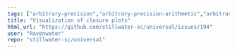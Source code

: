 ```yaml
---
tags: ["arbitrary-precision","arbitrary-precision-arithmetic","arbitrary-precision-floats","arbitrary-precision-integers","arithmetic","artificial-intelligence","c-plus-plus","digital-signal-processing","embedded-systems","enhancement","fixed-point-arithmetic","floating-point-arithmetic","half-precision","help-wanted","integer-arithmetic","interval-arithmetic","octa-precision","posit-arithmetic","quad-precision","quarter-precision","rational-arithmetic"]
title: "Visualization of closure plots"
html_url: "https://github.com/stillwater-sc/universal/issues/194"
user: "Ravenwater"
repo: "stillwater-sc/universal"
---
```



